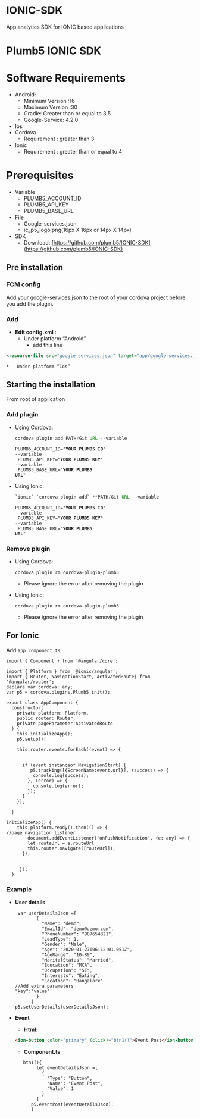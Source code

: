 # IONIC-SDK
App analytics SDK for IONIC based applications


# Plumb5 IONIC SDK


# Software Requirements



*   Android:
    *   Minimum Version :16
    *   Maximum Version :30
    *   Gradle: Greater than or equal to 3.5
    *   Google-Service: 4.2.0
*   Ios
*   Cordova
    *   Requirement : greater than 3
*   Ionic
    *   Requirement : greater than or equal to 4


# Prerequisites

	



*   Variable
    *   PLUMB5_ACCOUNT_ID
    *   PLUMB5_API_KEY
    *   PLUMB5_BASE_URL
*   File
    *   Google-services.json
    *   ic_p5_logo.png(16px X 16px or 14px X 14px)
*   SDK
    *   Download: [https://github.com/plumb5/IONIC-SDK](https://github.com/plumb5/IONIC-SDK)


## Pre installation


### **FCM config**

Add your google-services.json to the root of your cordova project before you add the plugin.


### **Add**



*   **Edit config.xml** : 
    *   Under platform “Android”
        *   add this line 
```xml
<resource-file src="google-services.json" target="app/google-services.json" />
```



    *   Under platform “Ios”


## **Starting the installation**

From root of application


### **Add plugin**



*   Using Cordova: 

    ```java
    cordova plugin add PATH/Git URL --variable 
    ```
    <code>PLUMB5_ACCOUNT_ID="<strong>YOUR PLUMB5 ID</strong>" --variable</code>  
    <code> PLUMB5_API_KEY="<strong>YOUR PLUMB5 KEY</strong>" --variable</code>  
    <code> PLUMB5_BASE_URL="<strong>YOUR PLUMB5 URL</strong>"</code>  


*   Using Ionic: 
    ```java
    `ionic` `cordova plugin add` **PATH/Git URL --variable 
    ```
    <code>PLUMB5_ACCOUNT_ID="<strong>YOUR PLUMB5 ID</strong>" --variable</code>  
    <code> PLUMB5_API_KEY="<strong>YOUR PLUMB5 KEY</strong>" --variable</code>  
    <code> PLUMB5_BASE_URL="<strong>YOUR PLUMB5 URL</strong>"</code>  



### **Remove plugin**



*   Using Cordova:

    ```
    cordova plugin rm cordova-plugin-plumb5
    ```


    *   Please ignore the error after removing the plugin
*   Using Ionic:

    ```
    cordova plugin rm cordova-plugin-plumb5
    ```


    *   Please ignore the error after removing the plugin


## **For Ionic**

Add  <code>app.component.ts</code></strong>


```smalltalk
import { Component } from '@angular/core';

import { Platform } from '@ionic/angular';
import { Router, NavigationStart, ActivatedRoute} from '@angular/router';
declare var cordova: any;
var p5 = cordova.plugins.Plumb5.init();

export class AppComponent {
  constructor(
    private platform: Platform,
    public router: Router,
    private pageParameter:ActivatedRoute
  ) {
    this.initializeApp();
    p5.setup();

    this.router.events.forEach((event) => {


      if (event instanceof NavigationStart) {
         p5.tracking([{ScreenName:event.url}], (success) => {
          console.log(success);
        }, (error) => {
          console.log(error);
        });
      }
    });

  }

initializeApp() {
    this.platform.ready().then(() => {
//page navigation listener
        document.addEventListener('onPushNotification', (e: any) => {
        let routeUrl = e.routeUrl
        this.router.navigate([routeUrl]);
      });


     });
  }

```



### **Example**



*   **User details** 

    ```smalltalk
     var userDetailsJson =[
            {
              "Name": "demo",
              "EmailId": "demo@demo.com",
              "PhoneNumber": "987654321",
              "LeadType": 1,
              "Gender": "Male",
              "Age": "2020-01-27T06:12:01.051Z",
              "AgeRange": "10-89",
              "MaritalStatus": "Married",
              "Education": "MCA",
              "Occupation": "SE",
              "Interests": "Eating",
              "Location": "Bangalore" 
    //Add extra parameters
    "key":"value"
            }
          ]
    p5.setUserDetails(userDetailsJson);
    ```


*   **Event** 
    *   **Html:**

    ```html
    <ion-button color="primary" (click)="btn1()">Event Post</ion-button>
    ```


    *   **Component.ts**
      ```smalltalk
         btn1(){
              let eventDetailsJson =[
                {
                  "Type": "Button",
                  "Name": "Event Post",
                  "Value": 1    
                }
              ]
            p5.eventPost(eventDetailsJson);
            }
      ```


		

      
